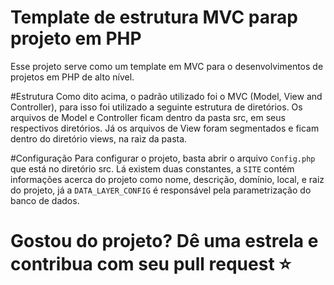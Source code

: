 # Template de estrutura MVC parap projeto em PHP
Esse projeto serve como um template em MVC para o desenvolvimentos de projetos em PHP de alto nível.

#Estrutura
Como dito acima, o padrão utilizado foi o MVC (Model, View and Controller), para isso foi utilizado a seguinte estrutura de diretórios. Os arquivos de Model e Controller ficam dentro da pasta src, em seus respectivos diretórios. Já os arquivos de View foram segmentados e ficam dentro do diretório views, na raiz da pasta.

#Configuração
Para configurar o projeto, basta abrir o arquivo ``Config.php`` que está no diretório src. Lá existem duas constantes, a ``SITE`` contém informações acerca do projeto como nome, descrição, domínio, local, e raiz do projeto, já a ``DATA_LAYER_CONFIG`` é responsável pela parametrização do banco de dados.

# Gostou do projeto? Dê uma estrela e contribua com seu pull request ⭐
